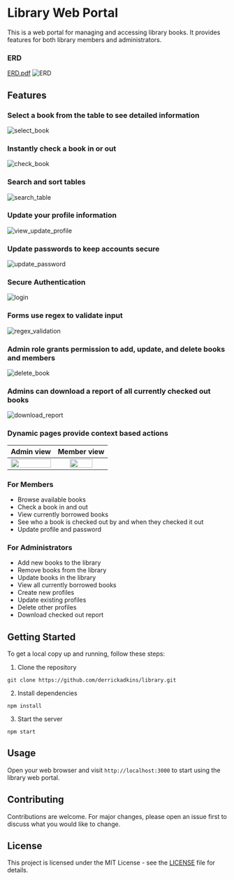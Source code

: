 # Library Web Portal

This is a web portal for managing and accessing library books. It provides features for both library members and administrators.

### ERD

  [ERD.pdf](https://github.com/user-attachments/files/18143663/ERD.pdf)
  ![ERD](https://github.com/user-attachments/assets/c117891a-1d8f-44f2-965f-35b1255aeece)

## Features

### Select a book from the table to see detailed information
  
  ![select_book](https://github.com/derrickadkins/library/assets/11668198/f7c46363-f18d-473a-bc90-54e0b125c5cd)

### Instantly check a book in or out
  
  ![check_book](https://github.com/derrickadkins/library/assets/11668198/5a5c39f0-aa70-4b1e-a7f6-5c0dfa960786)

### Search and sort tables
  
  ![search_table](https://github.com/derrickadkins/library/assets/11668198/ce306da2-7497-4dad-ab90-8948717de705)

### Update your profile information
  
  ![view_update_profile](https://github.com/derrickadkins/library/assets/11668198/ce963b20-5ef2-4cbb-b009-71ff9e0eaf01)

### Update passwords to keep accounts secure
  
  ![update_password](https://github.com/derrickadkins/library/assets/11668198/7a4095fd-d813-4cba-98de-b6d68e99cc30)
  
### Secure Authentication
  
  ![login](https://github.com/derrickadkins/library/assets/11668198/ccac5965-d553-4ff0-943c-13061d5ca77e)

### Forms use regex to validate input
  
  ![regex_validation](https://github.com/derrickadkins/library/assets/11668198/eb35dddd-b2c9-4ba2-9174-b5321ea49c48)

### Admin role grants permission to add, update, and delete books and members
  
  ![delete_book](https://github.com/derrickadkins/library/assets/11668198/84ede89c-45d8-4e78-bcae-6080efb7e7cb)

### Admins can download a report of all currently checked out books

  ![download_report](https://github.com/derrickadkins/library/assets/11668198/8192507d-ed0e-49ac-a44b-5210a78f8434)

### Dynamic pages provide context based actions

| Admin view | Member view |
|:----------:|:-----------:|
| <img src="https://github.com/derrickadkins/library/assets/11668198/03c701f2-7cfd-4916-a9b3-ad80c6f960bf" style="width: 100%;"/> | <img src="https://github.com/derrickadkins/library/assets/11668198/d0b4ce4e-446d-42df-8a24-671d4e372f60" style="width: 70%;"/> |

### For Members

- Browse available books
- Check a book in and out
- View currently borrowed books
- See who a book is checked out by and when they checked it out
- Update profile and password

### For Administrators

- Add new books to the library
- Remove books from the library
- Update books in the library
- View all currently borrowed books
- Create new profiles
- Update existing profiles
- Delete other profiles
- Download checked out report

## Getting Started

To get a local copy up and running, follow these steps:

1. Clone the repository
```
git clone https://github.com/derrickadkins/library.git
```
2. Install dependencies
```
npm install
```
3. Start the server
```
npm start
```

## Usage

Open your web browser and visit `http://localhost:3000` to start using the library web portal.

## Contributing

Contributions are welcome. For major changes, please open an issue first to discuss what you would like to change.

## License

This project is licensed under the MIT License - see the [LICENSE](LICENSE) file for details.

